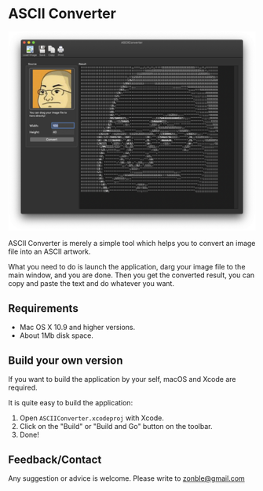 # ASCII Converter

![Screenshot](screenshot.png)

ASCII Converter is merely a simple tool which helps you to convert an image file into an ASCII artwork.

What you need to do is launch the application, darg your image file to the main window, and you are done. Then you get the converted result, you can copy and paste the text and do whatever you want.

## Requirements

* Mac OS X 10.9 and higher versions.
* About 1Mb disk space.

## Build your own version

If you want to build the application by your self, macOS and Xcode are required.

It is quite easy to build the application:

1. Open ``ASCIIConverter.xcodeproj`` with Xcode.
2. Click on the "Build" or "Build and Go" button on the toolbar.
3. Done!

## Feedback/Contact

Any suggestion or advice is welcome. Please write to zonble@gmail.com
